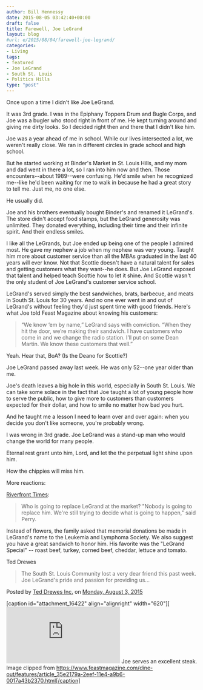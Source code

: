 ```yaml
---
author: Bill Hennessy
date: 2015-08-05 03:42:40+00:00
draft: false
title: Farewell, Joe LeGrand
layout: blog
#url: e/2015/08/04/farewell-joe-legrand/
categories:
- Living
tags:
- featured
- Joe LeGrand
- South St. Louis
- Politics Hills
type: "post"
---
```


Once upon a time I didn't like Joe LeGrand.

It was 3rd grade. I was in the Epiphany Toppers Drum and Bugle Corps, and Joe was a bugler who stood right in front of me. He kept turning around and giving me dirty looks. So I decided right then and there that I didn't like him.

Joe was a year ahead of me in school. While our lives intersected a lot, we weren't really close. We ran in different circles in grade school and high school.

But he started working at Binder's Market in St. Louis Hills, and my mom and dad went in there a lot, so I ran into him now and then. Those encounters--about 1989--were confusing. He'd smile when he recognized me--like he'd been waiting for me to walk in because he had a great story to tell me. Just me, no one else.

He usually did.

Joe and his brothers eventually bought Binder's and renamed it LeGrand's. The store didn't accept food stamps, but the LeGrand generosity was unlimited. They donated everything, including their time and their infinite spirit. And their endless smiles.

I like all the LeGrands, but Joe ended up being one of the people I admired most. He gave my nephew a job when my nephew was very young. Taught him more about customer service than all the MBAs graduated in the last 40 years will ever know. Not that Scottie doesn't have a natural talent for sales and getting customers what they want--he does. But Joe LeGrand exposed that talent and helped teach Scottie how to let it shine. And Scottie wasn't the only student of Joe LeGrand's customer service school.

LeGrand's served simply the best sandwiches, brats, barbecue, and meats in South St. Louis for 30 years. And no one ever went in and out of LeGrand's without feeling they'd just spent time with good friends. Here's what Joe told Feast Magazine about knowing his customers:



> “We know ‘em by name,” LeGrand says with conviction. “When they hit the door, we’re making their sandwich. I have customers who come in and we change the radio station. I’ll put on some Dean Martin. We know these customers that well.”



Yeah. Hear that, BoA? (Is the Deano for Scottie?)

Joe LeGrand passed away last week. He was only 52--one year older than me.

Joe's death leaves a big hole in this world, especially in South St. Louis. We can take some solace in the fact that Joe taught a lot of young people how to serve the public, how to give more to customers than customers expected for their dollar, and how to smile no matter how bad you hurt.

And he taught me a lesson I need to learn over and over again: when you decide you don't like someone, you're probably wrong.

I was wrong in 3rd grade. Joe LeGrand was a stand-up man who would change the world for many people.

Eternal rest grant unto him, Lord, and let the the perpetual light shine upon him.

How the chippies will miss him.

More reactions:

[Riverfront Times](https://blogs.riverfronttimes.com/gutcheck/2015/08/rip_joe_legrand_co-owner_of_legrands_market.php):



> Who is going to replace LeGrand at the market? "Nobody is going to replace him. We're still trying to decide what is going to happen," said Perry.

Instead of flowers, the family asked that memorial donations be made in LeGrand's name to the Leukemia and Lymphoma Society. We also suggest you have a great sandwich to honor him. His favorite was the "LeGrand Special" -- roast beef, turkey, corned beef, cheddar, lettuce and tomato.



Ted Drewes









> The South St. Louis Community lost a very dear friend this past week. Joe LeGrand's pride and passion for providing us...

Posted by [Ted Drewes Inc.](https://www.facebook.com/TedDrewes) on [Monday, August 3, 2015](https://www.facebook.com/TedDrewes/posts/872832422786452)


[caption id="attachment_16422" align="alignright" width="620"][![Joe serves an excellent steak. Image clipped from https://www.feastmagazine.com/dine-out/features/article_35e2179a-2eef-11e4-a9b6-0017a43b2370.html](https://hennessysview.com/wp-content/uploads/2015/08/53ff8e9ce5499.preview-620.jpg)
](https://www.feastmagazine.com/dine-out/features/article_35e2179a-2eef-11e4-a9b6-0017a43b2370.html) Joe serves an excellent steak. Image clipped from https://www.feastmagazine.com/dine-out/features/article_35e2179a-2eef-11e4-a9b6-0017a43b2370.html[/caption]





